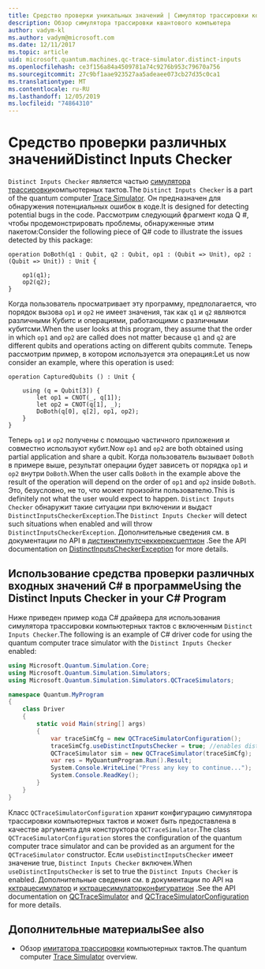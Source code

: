 ```yaml
---
title: Средство проверки уникальных значений | Симулятор трассировки компьютерных тактов | Документация Майкрософт
description: Обзор симулятора трассировки квантового компьютера
author: vadym-kl
ms.author: vadym@microsoft.com
ms.date: 12/11/2017
ms.topic: article
uid: microsoft.quantum.machines.qc-trace-simulator.distinct-inputs
ms.openlocfilehash: ce3f156a84a4509781a74c9276b953c79670a756
ms.sourcegitcommit: 27c9bf1aae923527aa5adeaee073cb27d35c0ca1
ms.translationtype: MT
ms.contentlocale: ru-RU
ms.lasthandoff: 12/05/2019
ms.locfileid: "74864310"
---
```

# <a name="distinct-inputs-checker"></a><span data-ttu-id="d39f0-103">Средство проверки различных значений</span><span class="sxs-lookup"><span data-stu-id="d39f0-103">Distinct Inputs Checker</span></span>

<span data-ttu-id="d39f0-104">`Distinct Inputs Checker` является частью [симулятора трассировки](xref:microsoft.quantum.machines.qc-trace-simulator.intro)компьютерных тактов.</span><span class="sxs-lookup"><span data-stu-id="d39f0-104">The `Distinct Inputs Checker` is a part of the quantum computer [Trace Simulator](xref:microsoft.quantum.machines.qc-trace-simulator.intro).</span></span> <span data-ttu-id="d39f0-105">Он предназначен для обнаружения потенциальных ошибок в коде.</span><span class="sxs-lookup"><span data-stu-id="d39f0-105">It is designed for detecting potential bugs in the code.</span></span> <span data-ttu-id="d39f0-106">Рассмотрим следующий фрагмент кода Q #, чтобы продемонстрировать проблемы, обнаруженные этим пакетом:</span><span class="sxs-lookup"><span data-stu-id="d39f0-106">Consider the following piece of Q# code to illustrate the issues detected by this package:</span></span>

```qsharp
operation DoBoth(q1 : Qubit, q2 : Qubit, op1 : (Qubit => Unit), op2 : (Qubit => Unit)) : Unit {

    op1(q1);
    op2(q2);
}
```

<span data-ttu-id="d39f0-107">Когда пользователь просматривает эту программу, предполагается, что порядок вызова `op1` и `op2` не имеет значения, так как `q1` и `q2` являются различными Кубитс и операциями, работающими с различными кубитсми.</span><span class="sxs-lookup"><span data-stu-id="d39f0-107">When the user looks at this program, they assume that the order in which `op1` and `op2` are called does not matter because `q1` and `q2` are different qubits and operations acting on different qubits commute.</span></span> <span data-ttu-id="d39f0-108">Теперь рассмотрим пример, в котором используется эта операция:</span><span class="sxs-lookup"><span data-stu-id="d39f0-108">Let us now consider an example, where this operation is used:</span></span>

```qsharp
operation CapturedQubits () : Unit {

    using (q = Qubit[3]) {
        let op1 = CNOT(_, q[1]);
        let op2 = CNOT(q[1], _);
        DoBoth(q[0], q[2], op1, op2);
    }
}
```

<span data-ttu-id="d39f0-109">Теперь `op1` и `op2` получены с помощью частичного приложения и совместно используют кубит.</span><span class="sxs-lookup"><span data-stu-id="d39f0-109">Now `op1` and `op2` are both obtained using partial application and share a qubit.</span></span> <span data-ttu-id="d39f0-110">Когда пользователь вызывает `DoBoth` в примере выше, результат операции будет зависеть от порядка `op1` и `op2` внутри `DoBoth`.</span><span class="sxs-lookup"><span data-stu-id="d39f0-110">When the user calls `DoBoth` in the example above the result of the operation will depend on the order of `op1` and `op2` inside `DoBoth`.</span></span> <span data-ttu-id="d39f0-111">Это, безусловно, не то, что может произойти пользователю.</span><span class="sxs-lookup"><span data-stu-id="d39f0-111">This is definitely not what the user would expect to happen.</span></span> <span data-ttu-id="d39f0-112">`Distinct Inputs Checker` обнаружит такие ситуации при включении и выдаст `DistinctInputsCheckerException`.</span><span class="sxs-lookup"><span data-stu-id="d39f0-112">The `Distinct Inputs Checker` will detect such situations when enabled and will throw `DistinctInputsCheckerException`.</span></span> <span data-ttu-id="d39f0-113">Дополнительные сведения см. в документации по API в [дистинктинпутсчеккерексцептион](https://docs.microsoft.com/dotnet/api/Microsoft.Quantum.Simulation.Simulators.QCTraceSimulators.DistinctInputsCheckerException) .</span><span class="sxs-lookup"><span data-stu-id="d39f0-113">See the API documentation on [DistinctInputsCheckerException](https://docs.microsoft.com/dotnet/api/Microsoft.Quantum.Simulation.Simulators.QCTraceSimulators.DistinctInputsCheckerException) for more details.</span></span>

## <a name="using-the-distinct-inputs-checker-in-your-c-program"></a><span data-ttu-id="d39f0-114">Использование средства проверки различных входных значений C# в программе</span><span class="sxs-lookup"><span data-stu-id="d39f0-114">Using the Distinct Inputs Checker in your C# Program</span></span>

<span data-ttu-id="d39f0-115">Ниже приведен пример кода C# драйвера для использования симулятора трассировки компьютерных тактов с включенным `Distinct Inputs Checker`.</span><span class="sxs-lookup"><span data-stu-id="d39f0-115">The following is an example of C# driver code for using the quantum computer trace simulator with the `Distinct Inputs Checker` enabled:</span></span>

```csharp
using Microsoft.Quantum.Simulation.Core;
using Microsoft.Quantum.Simulation.Simulators;
using Microsoft.Quantum.Simulation.Simulators.QCTraceSimulators;

namespace Quantum.MyProgram
{
    class Driver
    {
        static void Main(string[] args)
        {
            var traceSimCfg = new QCTraceSimulatorConfiguration();
            traceSimCfg.useDistinctInputsChecker = true; //enables distinct inputs checker
            QCTraceSimulator sim = new QCTraceSimulator(traceSimCfg);
            var res = MyQuantumProgram.Run().Result;
            System.Console.WriteLine("Press any key to continue...");
            System.Console.ReadKey();
        }
    }
}
```

<span data-ttu-id="d39f0-116">Класс `QCTraceSimulatorConfiguration` хранит конфигурацию симулятора трассировки компьютерных тактов и может быть предоставлена в качестве аргумента для конструктора `QCTraceSimulator`.</span><span class="sxs-lookup"><span data-stu-id="d39f0-116">The class `QCTraceSimulatorConfiguration` stores the configuration of the quantum computer trace simulator and can be provided as an argument for the `QCTraceSimulator` constructor.</span></span> <span data-ttu-id="d39f0-117">Если `useDistinctInputsChecker` имеет значение true, `Distinct Inputs Checker` включен.</span><span class="sxs-lookup"><span data-stu-id="d39f0-117">When `useDistinctInputsChecker` is set to true the `Distinct Inputs Checker` is enabled.</span></span> <span data-ttu-id="d39f0-118">Дополнительные сведения см. в документации по API на [кктрацесимулатор](https://docs.microsoft.com/dotnet/api/Microsoft.Quantum.Simulation.Simulators.QCTraceSimulators.QCTraceSimulator) и [кктрацесимулаторконфигуратион](https://docs.microsoft.com/dotnet/api/Microsoft.Quantum.Simulation.Simulators.QCTraceSimulators.QCTraceSimulatorConfiguration?) .</span><span class="sxs-lookup"><span data-stu-id="d39f0-118">See the API documentation on [QCTraceSimulator](https://docs.microsoft.com/dotnet/api/Microsoft.Quantum.Simulation.Simulators.QCTraceSimulators.QCTraceSimulator) and [QCTraceSimulatorConfiguration](https://docs.microsoft.com/dotnet/api/Microsoft.Quantum.Simulation.Simulators.QCTraceSimulators.QCTraceSimulatorConfiguration?) for more details.</span></span>

## <a name="see-also"></a><span data-ttu-id="d39f0-119">Дополнительные материалы</span><span class="sxs-lookup"><span data-stu-id="d39f0-119">See also</span></span>

- <span data-ttu-id="d39f0-120">Обзор [имитатора трассировки](xref:microsoft.quantum.machines.qc-trace-simulator.intro) компьютерных тактов.</span><span class="sxs-lookup"><span data-stu-id="d39f0-120">The quantum computer [Trace Simulator](xref:microsoft.quantum.machines.qc-trace-simulator.intro) overview.</span></span>
